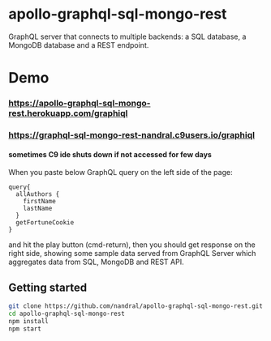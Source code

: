 # apollo-graphql-sql-mongo-rest

GraphQL server that connects to multiple backends: a SQL database, a MongoDB database and a REST endpoint. 

# Demo
### https://apollo-graphql-sql-mongo-rest.herokuapp.com/graphiql

### https://graphql-sql-mongo-rest-nandral.c9users.io/graphiql  
#### sometimes C9 ide shuts down if not accessed for few days

When you paste below GraphQL query on the left side of the page:

```
query{
  allAuthors {
    firstName
    lastName
  }
  getFortuneCookie
}

```

and hit the play button (cmd-return), then you should get response on the right side, showing some sample data served from GraphQL Server which aggregates data from SQL, MongoDB and REST API.

## Getting started

```bash
git clone https://github.com/nandral/apollo-graphql-sql-mongo-rest.git
cd apollo-graphql-sql-mongo-rest
npm install
npm start
```


